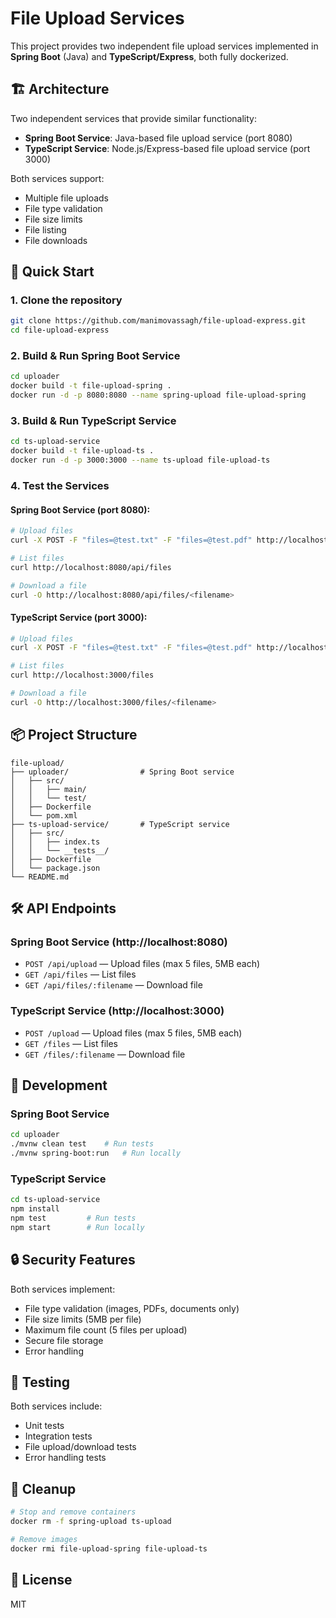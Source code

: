 # File Upload Services

This project provides two independent file upload services implemented in **Spring Boot** (Java) and **TypeScript/Express**, both fully dockerized.

## 🏗️ Architecture

Two independent services that provide similar functionality:
- **Spring Boot Service**: Java-based file upload service (port 8080)
- **TypeScript Service**: Node.js/Express-based file upload service (port 3000)

Both services support:
- Multiple file uploads
- File type validation
- File size limits
- File listing
- File downloads

## 🚀 Quick Start

### 1. **Clone the repository**
```bash
git clone https://github.com/manimovassagh/file-upload-express.git
cd file-upload-express
```

### 2. **Build & Run Spring Boot Service**
```bash
cd uploader
docker build -t file-upload-spring .
docker run -d -p 8080:8080 --name spring-upload file-upload-spring
```

### 3. **Build & Run TypeScript Service**
```bash
cd ts-upload-service
docker build -t file-upload-ts .
docker run -d -p 3000:3000 --name ts-upload file-upload-ts
```

### 4. **Test the Services**

#### Spring Boot Service (port 8080):
```bash
# Upload files
curl -X POST -F "files=@test.txt" -F "files=@test.pdf" http://localhost:8080/api/upload

# List files
curl http://localhost:8080/api/files

# Download a file
curl -O http://localhost:8080/api/files/<filename>
```

#### TypeScript Service (port 3000):
```bash
# Upload files
curl -X POST -F "files=@test.txt" -F "files=@test.pdf" http://localhost:3000/upload

# List files
curl http://localhost:3000/files

# Download a file
curl -O http://localhost:3000/files/<filename>
```

## 📦 Project Structure

```
file-upload/
├── uploader/                # Spring Boot service
│   ├── src/
│   │   ├── main/
│   │   └── test/
│   ├── Dockerfile
│   └── pom.xml
├── ts-upload-service/       # TypeScript service
│   ├── src/
│   │   ├── index.ts
│   │   └── __tests__/
│   ├── Dockerfile
│   └── package.json
└── README.md
```

## 🛠️ API Endpoints

### Spring Boot Service (http://localhost:8080)
- `POST /api/upload` — Upload files (max 5 files, 5MB each)
- `GET /api/files` — List files
- `GET /api/files/:filename` — Download file

### TypeScript Service (http://localhost:3000)
- `POST /upload` — Upload files (max 5 files, 5MB each)
- `GET /files` — List files
- `GET /files/:filename` — Download file

## 📝 Development

### Spring Boot Service
```bash
cd uploader
./mvnw clean test    # Run tests
./mvnw spring-boot:run   # Run locally
```

### TypeScript Service
```bash
cd ts-upload-service
npm install
npm test         # Run tests
npm start        # Run locally
```

## 🔒 Security Features

Both services implement:
- File type validation (images, PDFs, documents only)
- File size limits (5MB per file)
- Maximum file count (5 files per upload)
- Secure file storage
- Error handling

## 🧪 Testing

Both services include:
- Unit tests
- Integration tests
- File upload/download tests
- Error handling tests

## 🧹 Cleanup
```bash
# Stop and remove containers
docker rm -f spring-upload ts-upload

# Remove images
docker rmi file-upload-spring file-upload-ts
```

## 📄 License
MIT 